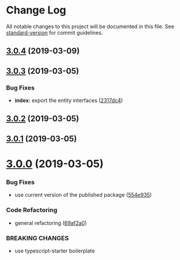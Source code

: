 # Change Log

All notable changes to this project will be documented in this file. See [standard-version](https://github.com/conventional-changelog/standard-version) for commit guidelines.

<a name="3.0.4"></a>
## [3.0.4](https://github.com/openjam-eu/openjam-logic-rules/compare/v3.0.3...v3.0.4) (2019-03-09)



<a name="3.0.3"></a>
## [3.0.3](https://github.com/openjam-eu/openjam-logic-rules/compare/v3.0.2...v3.0.3) (2019-03-05)


### Bug Fixes

* **index:** export the entity interfaces ([2317dc4](https://github.com/openjam-eu/openjam-logic-rules/commit/2317dc4))



<a name="3.0.2"></a>
## [3.0.2](https://github.com/openjam-eu/openjam-logic-rules/compare/v3.0.1...v3.0.2) (2019-03-05)



<a name="3.0.1"></a>
## [3.0.1](https://github.com/openjam-eu/openjam-logic-rules/compare/v3.0.0...v3.0.1) (2019-03-05)



<a name="3.0.0"></a>
# [3.0.0](https://github.com/openjam-eu/openjam-logic-rules/compare/v2.1.1...v3.0.0) (2019-03-05)


### Bug Fixes

* use current version of the published package ([554e935](https://github.com/openjam-eu/openjam-logic-rules/commit/554e935))


### Code Refactoring

* general refactoring ([69af2a0](https://github.com/openjam-eu/openjam-logic-rules/commit/69af2a0))


### BREAKING CHANGES

* use typescript-starter boilerplate
